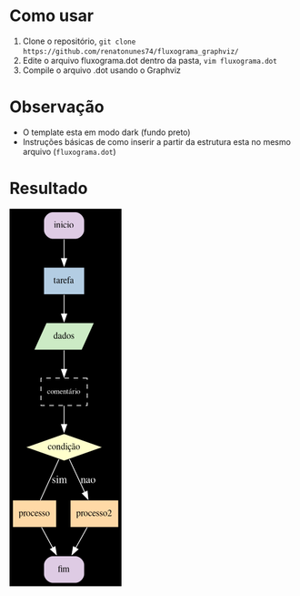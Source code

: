# Como usar

1. Clone o repositório, ```git clone https://github.com/renatonunes74/fluxograma_graphviz/```
2. Edite o arquivo fluxograma.dot dentro da pasta, ```vim fluxograma.dot```
2. Compile o arquivo .dot usando o Graphviz

# Observação

- O template esta em modo dark (fundo preto)
- Instruções básicas de como inserir a partir da estrutura esta no mesmo arquivo (`fluxograma.dot`)

# Resultado

![fluxograma_graphviz/fluxograma.png](https://github.com/renatonunes74/fluxograma_graphviz/blob/main/fluxograma.png?raw=true)
